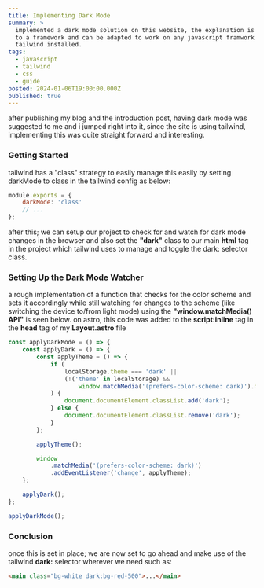 ```yaml
---
title: Implementing Dark Mode
summary: >
  implemented a dark mode solution on this website, the explanation is not tied
  to a framework and can be adapted to work on any javascript framwork with
  tailwind installed.
tags:
  - javascript
  - tailwind
  - css
  - guide
posted: 2024-01-06T19:00:00.000Z
published: true
---
```


after publishing my blog and the introduction post, having dark mode was suggested to me and i jumped right into it, since the site is using tailwind, implementing this was quite straight forward and interesting.

### Getting Started

tailwind has a "class" strategy to easily manage this easily by setting darkMode to class in the tailwind config as below:

```javascript
module.exports = {
	darkMode: 'class'
	// ...
};
```

after this; we can setup our project to check for and watch for dark mode changes in the browser and also set the **"dark"** class to our main **html** tag in the project which tailwind uses to manage and toggle the dark: selector class.

### Setting Up the Dark Mode Watcher

a rough implementation of a function that checks for the color scheme and sets it accordingly while still watching for changes to the scheme (like switching the device to/from light mode) using the **"window\.matchMedia() API"** is seen below. on astro, this code was added to the **script:inline** tag in the **head** tag of my **Layout.astro** file

```javascript
const applyDarkMode = () => {
	const applyDark = () => {
		const applyTheme = () => {
			if (
				localStorage.theme === 'dark' ||
				(!('theme' in localStorage) &&
					window.matchMedia('(prefers-color-scheme: dark)').matches)
			) {
				document.documentElement.classList.add('dark');
			} else {
				document.documentElement.classList.remove('dark');
			}
		};

		applyTheme();

		window
			.matchMedia('(prefers-color-scheme: dark)')
			.addEventListener('change', applyTheme);
	};

	applyDark();
};

applyDarkMode();
```

### Conclusion

once this is set in place; we are now set to go ahead and make use of the tailwind **dark:** selector wherever we need such as:

```html
<main class="bg-white dark:bg-red-500">...</main>
```
